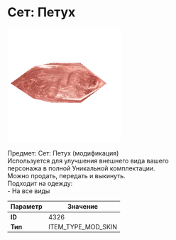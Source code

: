 # Сет: Петух

![Item Image](../img/4326.webp?raw=true)

Предмет: Сет: Петух (модификация)<br>Используется для улучшения внешнего вида вашего<br>персонажа в полной Уникальной комплектации.<br>Можно продать, передать и выкинуть.<br>Подходит на одежду: <br>- На все виды<br>


| Параметр | Значение |
|----------|----------|
| **ID** | 4326 |
| **Тип** | ITEM_TYPE_MOD_SKIN |

